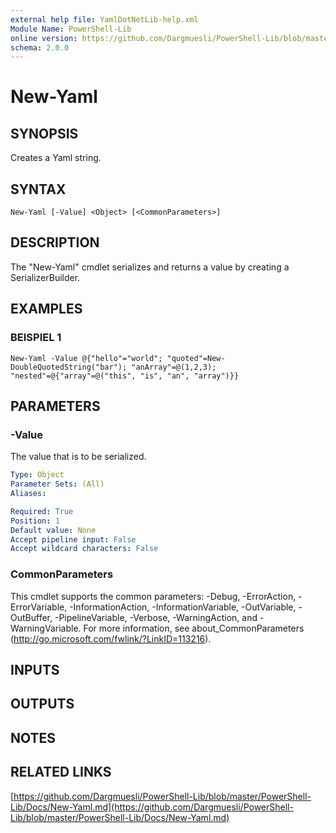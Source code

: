 ```yaml
---
external help file: YamlDotNetLib-help.xml
Module Name: PowerShell-Lib
online version: https://github.com/Dargmuesli/PowerShell-Lib/blob/master/PowerShell-Lib/Docs/New-Yaml.md
schema: 2.0.0
---
```


# New-Yaml

## SYNOPSIS
Creates a Yaml string.

## SYNTAX

```
New-Yaml [-Value] <Object> [<CommonParameters>]
```

## DESCRIPTION
The "New-Yaml" cmdlet serializes and returns a value by creating a SerializerBuilder.

## EXAMPLES

### BEISPIEL 1
```
New-Yaml -Value @{"hello"="world"; "quoted"=New-DoubleQuotedString("bar"); "anArray"=@(1,2,3); "nested"=@{"array"=@("this", "is", "an", "array")}}
```

## PARAMETERS

### -Value
The value that is to be serialized.

```yaml
Type: Object
Parameter Sets: (All)
Aliases:

Required: True
Position: 1
Default value: None
Accept pipeline input: False
Accept wildcard characters: False
```

### CommonParameters
This cmdlet supports the common parameters: -Debug, -ErrorAction, -ErrorVariable, -InformationAction, -InformationVariable, -OutVariable, -OutBuffer, -PipelineVariable, -Verbose, -WarningAction, and -WarningVariable.
For more information, see about_CommonParameters (http://go.microsoft.com/fwlink/?LinkID=113216).

## INPUTS

## OUTPUTS

## NOTES

## RELATED LINKS

[https://github.com/Dargmuesli/PowerShell-Lib/blob/master/PowerShell-Lib/Docs/New-Yaml.md](https://github.com/Dargmuesli/PowerShell-Lib/blob/master/PowerShell-Lib/Docs/New-Yaml.md)


